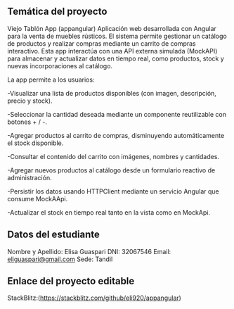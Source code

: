 ## Temática del proyecto
Viejo Tablón App (appangular)
Aplicación web desarrollada con Angular para la venta de muebles rústicos. El sistema permite gestionar un catálogo de productos y realizar compras mediante un carrito de compras interactivo.
Esta app interactúa con una API externa simulada (MockAPI) para almacenar y actualizar datos en tiempo real, como productos, stock y nuevas incorporaciones al catálogo. 

La app permite a los usuarios:

-Visualizar una lista de productos disponibles (con imagen, descripción, precio y stock).

-Seleccionar la cantidad deseada mediante un componente reutilizable con botones + / -.

-Agregar productos al carrito de compras, disminuyendo automáticamente el stock disponible.

-Consultar el contenido del carrito con imágenes, nombres y cantidades.

-Agregar nuevos productos al catálogo desde un formulario reactivo de administración.

-Persistir los datos usando HTTPClient mediante un servicio Angular que consume MockAApi.

-Actualizar el stock en tiempo real tanto en la vista como en MockApi.



## Datos del estudiante
Nombre y Apellido: Elisa Guaspari
DNI: 32067546
Email: eliguaspari@gmail.com
Sede: Tandil

## Enlace del proyecto editable
StackBlitz:(https://stackblitz.com/github/eli920/appangular)

